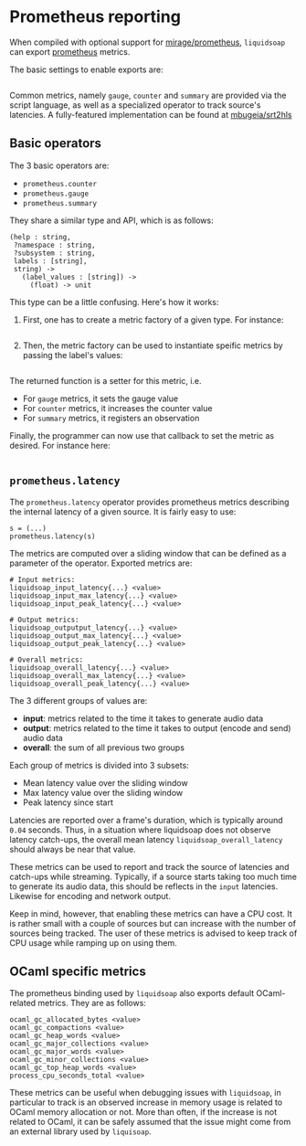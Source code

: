 # Prometheus reporting

When compiled with optional support for [mirage/prometheus](https://github.com/mirage/prometheus),
`liquidsoap` can export [prometheus](https://prometheus.io/) metrics.

The basic settings to enable exports are:

```{.liquidsoap include="content/liq/prometheus-settings.liq"}

```

Common metrics, namely `gauge`, `counter` and `summary` are provided via the script language, as well
as a specialized operator to track source's latencies. A fully-featured implementation can be found at
[mbugeia/srt2hls](https://github.com/mbugeia/srt2hls)

## Basic operators

The 3 basic operators are:

- `prometheus.counter`
- `prometheus.gauge`
- `prometheus.summary`

They share a similar type and API, which is as follows:

```liquidsoap
(help : string,
 ?namespace : string,
 ?subsystem : string,
 labels : [string],
 string) ->
   (label_values : [string]) ->
     (float) -> unit
```

This type can be a little confusing. Here's how it works:

1. First, one has to create a metric factory of a given type. For instance:

```{.liquidsoap include="content/liq/prometheus-callback.liq" from=1 to=1}

```

2. Then, the metric factory can be used to instantiate speific metrics by passing the label's values:

```{.liquidsoap include="content/liq/prometheus-callback.liq" from=2 to=3}

```

The returned function is a setter for this metric, i.e.

- For `gauge` metrics, it sets the gauge value
- For `counter` metrics, it increases the counter value
- For `summary` metrics, it registers an observation

Finally, the programmer can now use that callback to set the metric as desired. For instance here:

```{.liquidsoap include="content/liq/prometheus-callback.liq" from=4}

```

## `prometheus.latency`

The `prometheus.latency` operator provides prometheus metrics describing the internal latency of a given
source. It is fairly easy to use:

```liquidsoap
s = (...)
prometheus.latency(s)
```

The metrics are computed over a sliding window that can be defined as a parameter of the operator. Exported metrics are:

```
# Input metrics:
liquidsoap_input_latency{...} <value>
liquidsoap_input_max_latency{...} <value>
liquidsoap_input_peak_latency{...} <value>

# Output metrics:
liquidsoap_outputput_latency{...} <value>
liquidsoap_output_max_latency{...} <value>
liquidsoap_output_peak_latency{...} <value>

# Overall metrics:
liquidsoap_overall_latency{...} <value>
liquidsoap_overall_max_latency{...} <value>
liquidsoap_overall_peak_latency{...} <value>
```

The 3 different groups of values are:

- **input**: metrics related to the time it takes to generate audio data
- **output**: metrics related to the time it takes to output (encode and send) audio data
- **overall**: the sum of all previous two groups

Each group of metrics is divided into 3 subsets:

- Mean latency value over the sliding window
- Max latency value over the sliding window
- Peak latency since start

Latencies are reported over a frame's duration, which is typically around `0.04` seconds. Thus, in a situation
where liquidsoap does not observe latency catch-ups, the overall mean latency `liquidsoap_overall_latency` should
always be near that value.

These metrics can be used to report and track the source of latencies and catch-ups while streaming.
Typically, if a source starts taking too much time to generate its audio data, this should be reflects in the
`input` latencies. Likewise for encoding and network output.

Keep in mind, however, that enabling these metrics can have a CPU cost. It is rather small with a couple of sources
but can increase with the number of sources being tracked. The user of these metrics is advised to keep track of
CPU usage while ramping up on using them.

## OCaml specific metrics

The prometheus binding used by `liquidsoap` also exports default OCaml-related metrics. They are as follows:

```
ocaml_gc_allocated_bytes <value>
ocaml_gc_compactions <value>
ocaml_gc_heap_words <value>
ocaml_gc_major_collections <value>
ocaml_gc_major_words <value>
ocaml_gc_minor_collections <value>
ocaml_gc_top_heap_words <value>
process_cpu_seconds_total <value>
```

These metrics can be useful when debugging issues with `liquidsoap`, in particular to track is an observed increase in
memory usage is related to OCaml memory allocation or not. More than often, if the increase is not related to OCaml,
it can be safely assumed that the issue might come from an external library used by `liquisoap`.
